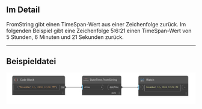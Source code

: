 ## Im Detail
FromString gibt einen TimeSpan-Wert aus einer Zeichenfolge zurück. Im folgenden Beispiel gibt eine Zeichenfolge 5:6:21 einen TimeSpan-Wert von 5 Stunden, 6 Minuten und 21 Sekunden zurück.
___
## Beispieldatei

![FromString](./DSCore.DateTime.FromString_img.jpg)


